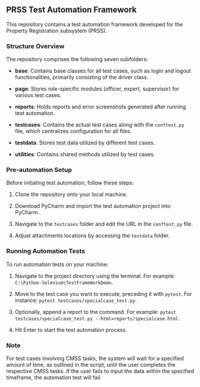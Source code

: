 
## PRSS Test Automation Framework

This repository contains a test automation framework developed for the Property Registration subsystem (PRSS).

### Structure Overview

The repository comprises the following seven subfolders:

- **base**: Contains base classes for all test cases, such as login and logout functionalities, primarily consisting of the driver class.
  
- **page**: Stores role-specific modules (officer, expert, supervisor) for various test cases.

- **reports**: Holds reports and error screenshots generated after running test automation.

- **testcases**: Contains the actual test cases along with the `conftest.py` file, which centralizes configuration for all files.

- **testdata**: Stores test data utilized by different test cases.

- **utilities**: Contains shared methods utilized by test cases.

### Pre-automation Setup

Before initiating test automation, follow these steps:

1. Clone the repository onto your local machine.

2. Download PyCharm and import the test automation project into PyCharm.

3. Navigate to the `testcases` folder and edit the URL in the `conftest.py` file.

4. Adjust attachments locations by accessing the `testdata` folder.

### Running Automation Tests

To run automation tests on your machine:

1. Navigate to the project directory using the terminal. For example: `C:\Python-Selenium\TestFrameWorkDemo`.

2. Move to the test case you want to execute, preceding it with `pytest`. For instance: `pytest testcases/specialcase_test.py`.

3. Optionally, append a report to the command. For example: `pytest testcases/specialcase_test.py --html=reports/specialcase.html`.

4. Hit Enter to start the test automation process.

### Note
For test cases involving CMSS tasks, the system will wait for a specified amount of time, as outlined in the script, until the user completes the respective CMSS tasks. If the user fails to input the data within the specified timeframe, the automation test will fail.
